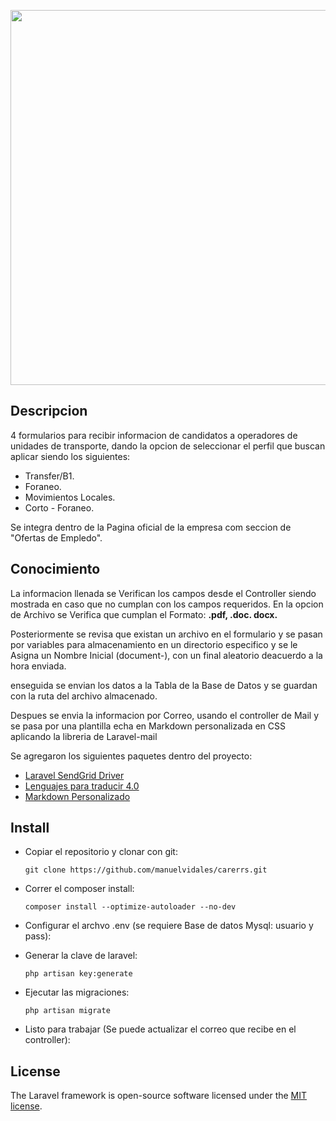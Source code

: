 <p align="center"><img src="https://i.ibb.co/xg4LTnP/carrers.png" width="600"></p>

## Descripcion

4 formularios para recibir informacion de candidatos a operadores de unidades de transporte, dando la opcion de seleccionar el perfil que buscan aplicar siendo los siguientes:

- Transfer/B1.
- Foraneo.
- Movimientos Locales.
- Corto - Foraneo.  

Se integra dentro de la Pagina oficial de la empresa com seccion de "Ofertas de Empledo".

## Conocimiento 

La informacion llenada se Verifican los campos desde el Controller siendo mostrada en caso que no cumplan con los campos requeridos.
En la opcion de Archivo se Verifica que cumplan el Formato: **.pdf, .doc. docx.**

Posteriormente se revisa que existan un archivo en el formulario y se pasan por variables para almacenamiento en un directorio especifico y se le Asigna un Nombre Inicial (document-), con un final aleatorio deacuerdo a la hora enviada.

enseguida se envian los datos a la Tabla de la Base de Datos  y se guardan con la ruta del archivo almacenado.

Despues se envia la informacion por Correo, usando el controller de Mail y se pasa por una plantilla echa en Markdown personalizada en CSS aplicando la libreria de Laravel-mail

Se agregaron los siguientes paquetes dentro del proyecto:

- [Laravel SendGrid Driver](https://github.com/s-ichikawa/laravel-sendgrid-driver)
- [Lenguajes para traducir 4.0](https://github.com/caouecs/Laravel-lang)
- [Markdown Personalizado ](https://laravel.com/docs/6.x/notifications#customizing-the-components)


## Install

- Copiar el repositorio y clonar con git:
    ~~~
    git clone https://github.com/manuelvidales/carerrs.git
    ~~~

- Correr el composer install:
    ~~~
    composer install --optimize-autoloader --no-dev
    ~~~
- Configurar el archvo .env (se requiere Base de datos Mysql: usuario y pass):
    
- Generar la clave de laravel:
    ~~~
    php artisan key:generate
    ~~~
- Ejecutar las migraciones:
    ~~~
    php artisan migrate
    ~~~
- Listo para trabajar (Se puede actualizar el correo que recibe en el controller):


## License

The Laravel framework is open-source software licensed under the [MIT license](https://opensource.org/licenses/MIT).
